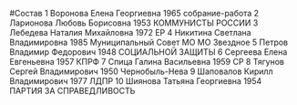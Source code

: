 #Состав
1 Воронова Елена Георгиевна 1965 собрание-работа
2 Ларионова Любовь Борисовна 1953 КОММУНИСТЫ РОССИИ
3 Лебедева Наталия Михайловна 1972 ЕР
4 Никитина Светлана Владимировна 1985 Муниципальный Совет МО МО Звездное
5 Петров Владимир Федорович 1948 СОЦИАЛЬНОЙ ЗАЩИТЫ
6 Сергеева Елена Евгеньевна 1957 КПРФ
7 Спица Галина Васильевна 1959 СР
8 Тягунов Сергей Владимирович 1950 Чернобыль-Нева
9 Шаповалов Кирилл Владимирович 1977 ЛДПР
10 Шиянова Татьяна Георгиевна 1954 ПАРТИЯ ЗА СПРАВЕДЛИВОСТЬ
